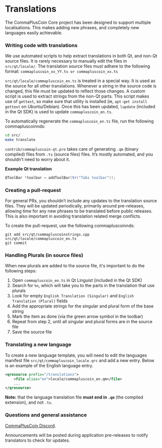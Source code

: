 Translations
============

The CommaPlusCoin Core project has been designed to support multiple localisations. This makes adding new phrases, and completely new languages easily achievable.

### Writing code with translations
We use automated scripts to help extract translations in both Qt, and non-Qt source files. It is rarely necessary to manually edit the files in `src/qt/locale/`. The translation source files must adhere to the following format:
`commapluscoin_xx_YY.ts or commapluscoin_xx.ts`

`src/qt/locale/commapluscoin_en.ts` is treated in a special way. It is used as the source for all other translations. Whenever a string in the source code is changed, this file must be updated to reflect those changes. A custom script is used to extract strings from the non-Qt parts. This script makes use of `gettext`, so make sure that utility is installed (ie, `apt-get install gettext` on Ubuntu/Debian). Once this has been updated, `lupdate` (included in the Qt SDK) is used to update `commapluscoin_en.ts`.

To automatically regenerate the `commapluscoin_en.ts` file, run the following commapluscoinnds:
```sh
cd src/
make translate
```

`contrib/commapluscoin-qt.pro` takes care of generating `.qm` (binary compiled) files from `.ts` (source files) files. It’s mostly automated, and you shouldn’t need to worry about it.

**Example Qt translation**
```cpp
QToolBar *toolbar = addToolBar(tr("Tabs toolbar"));
```

### Creating a pull-request
For general PRs, you shouldn’t include any updates to the translation source files. They will be updated periodically, primarily around pre-releases, allowing time for any new phrases to be translated before public releases. This is also important in avoiding translation related merge conflicts.

To create the pull-request, use the following commapluscoinnds:
```
git add src/qt/commapluscoinstrings.cpp src/qt/locale/commapluscoin_en.ts
git commit
```

### Handling Plurals (in source files)
When new plurals are added to the source file, it's important to do the following steps:

1. Open `commapluscoin_en.ts` in Qt Linguist (included in the Qt SDK)
2. Search for `%n`, which will take you to the parts in the translation that use plurals
3. Look for empty `English Translation (Singular)` and `English Translation (Plural)` fields
4. Add the appropriate strings for the singular and plural form of the base string
5. Mark the item as done (via the green arrow symbol in the toolbar)
6. Repeat from step 2, until all singular and plural forms are in the source file
7. Save the source file

### Translating a new language
To create a new language template, you will need to edit the languages manifest file `src/qt/commapluscoin_locale.qrc` and add a new entry. Below is an example of the English language entry.

```xml
<qresource prefix="/translations">
    <file alias="en">locale/commapluscoin_en.qm</file>
    ...
</qresource>
```

**Note:** that the language translation file **must end in `.qm`** (the compiled extension), and not `.ts`.

### Questions and general assistance
[CommaPlusCoin Discord](https://discord.gg/9nzt37V).

Announcements will be posted during application pre-releases to notify translators to check for updates.
